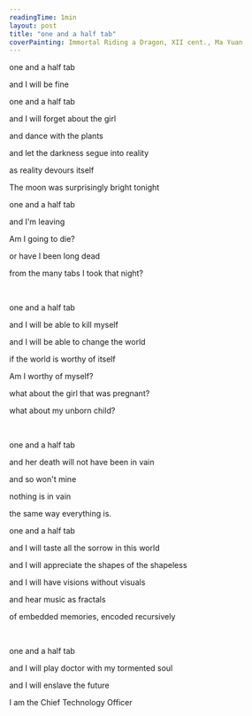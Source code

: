 ```yaml
---
readingTime: 1min
layout: post
title: "one and a half tab"
coverPainting: Immortal Riding a Dragon, XII cent., Ma Yuan
---
```


one and a half tab

and I will be fine

one and a half tab

and I will forget about the girl

and dance with the plants

and let the darkness segue into reality

as reality devours itself

The moon was surprisingly bright tonight

one and a half tab

and I'm leaving

Am I going to die?

or have I been long dead

from the many tabs I took that night?

<br>

one and a half tab

and I will be able to kill myself

and I will be able to change the world

if the world is worthy of itself

Am I worthy of myself?

what about the girl that was pregnant?

what about my unborn child?

<br>

one and a half tab

and her death will not have been in vain

and so won't mine

nothing is in vain

the same way everything is.

one and a half tab

and I will taste all the sorrow in this world

and I will appreciate the shapes of the shapeless

and I will have visions without visuals

and hear music as fractals

of embedded memories, encoded recursively

<br>

one and a half tab

and I will play doctor with my tormented soul

and I will enslave the future

I am the Chief Technology Officer
